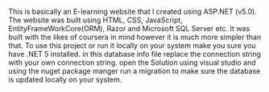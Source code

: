This is basically an E-learning website that I created using ASP.NET (v5.0). The website was built using HTML, CSS, JavaScript, EntityFrameWorkCore(ORM), Razor and Microsoft SQL Server etc. It was built with the likes of coursera in mind however it is much more simpler than that.
To use this project or run it locally on your system make you sure you have .NET 5 installed.
in this database info file replace the connection string with your own connection string.
open the Solution using visual studio and using the nuget package manger run a migration to make sure the database is updated locally on your system.
